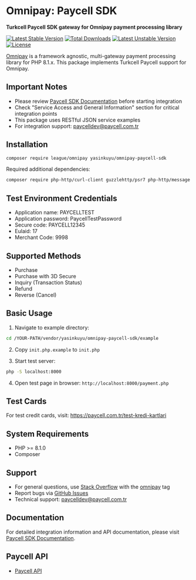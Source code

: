# Omnipay: Paycell SDK

**Turkcell Paycell SDK gateway for Omnipay payment processing library**

[![Latest Stable Version](https://poser.pugx.org/yasinkuyu/omnipay-paycell-sdk/v/stable)](https://packagist.org/packages/yasinkuyu/omnipay-paycell-sdk)
[![Total Downloads](https://poser.pugx.org/yasinkuyu/omnipay-paycell-sdk/downloads)](https://packagist.org/packages/yasinkuyu/omnipay-paycell-sdk)
[![Latest Unstable Version](https://poser.pugx.org/yasinkuyu/omnipay-paycell-sdk/v/unstable)](https://packagist.org/packages/yasinkuyu/omnipay-paycell-sdk)
[![License](https://poser.pugx.org/yasinkuyu/omnipay-paycell-sdk/license)](https://packagist.org/packages/yasinkuyu/omnipay-paycell-sdk)

[Omnipay](https://github.com/thephpleague/omnipay) is a framework agnostic, multi-gateway payment processing library for PHP 8.1.x. This package implements Turkcell Paycell support for Omnipay.

## Important Notes

- Please review [Paycell SDK Documentation](https://paycell.com.tr/paycell-sdk) before starting integration
- Check "Service Access and General Information" section for critical integration points
- This package uses RESTful JSON service examples
- For integration support: paycelldev@paycell.com.tr

## Installation

```bash
composer require league/omnipay yasinkuyu/omnipay-paycell-sdk
```

Required additional dependencies:

```bash
composer require php-http/curl-client guzzlehttp/psr7 php-http/message
```

## Test Environment Credentials

- Application name: PAYCELLTEST
- Application password: PaycellTestPassword
- Secure code: PAYCELL12345
- Eulaid: 17
- Merchant Code: 9998

## Supported Methods

- Purchase
- Purchase with 3D Secure
- Inquiry (Transaction Status)
- Refund
- Reverse (Cancel)

## Basic Usage

1. Navigate to example directory:

```bash
cd /YOUR-PATH/vendor/yasinkuyu/omnipay-paycell-sdk/example
```

2. Copy `init.php.example` to `init.php`

3. Start test server:

```bash
php -S localhost:8000
```

4. Open test page in browser: `http://localhost:8000/payment.php`

## Test Cards

For test credit cards, visit: https://paycell.com.tr/test-kredi-kartlari

## System Requirements

- PHP >= 8.1.0
- Composer

## Support

- For general questions, use [Stack Overflow](http://stackoverflow.com/) with the [omnipay](http://stackoverflow.com/questions/tagged/omnipay) tag
- Report bugs via [GitHub Issues](https://github.com/yasinkuyu/omnipay-paycell-sdk/issues)
- Technical support: paycelldev@paycell.com.tr

## Documentation

For detailed integration information and API documentation, please visit [Paycell SDK Documentation](https://paycell.com.tr/paycell-sdk).

## Paycell API

- [Paycell API](https://github.com/yasinkuyu/omnipay-paycell)
